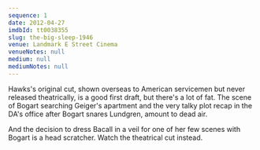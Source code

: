 ```yaml
---
sequence: 1
date: 2012-04-27
imdbId: tt0038355
slug: the-big-sleep-1946
venue: Landmark E Street Cinema
venueNotes: null
medium: null
mediumNotes: null
---
```


Hawks's original cut, shown overseas to American servicemen but never released theatrically, is a good first draft, but there's a lot of fat. The scene of Bogart searching Geiger's apartment and the very talky plot recap in the DA's office after Bogart snares Lundgren, amount to dead air.

And the decision to dress Bacall in a veil for one of her few scenes with Bogart is a head scratcher. Watch the theatrical cut instead.
